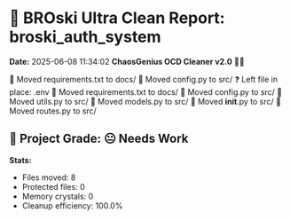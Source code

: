 # 🧹 BROski Ultra Clean Report: broski_auth_system
**Date:** 2025-06-08 11:34:02
**ChaosGenius OCD Cleaner v2.0** 🧠💜

📁 Moved requirements.txt to docs/
📁 Moved config.py to src/
❓ Left file in place: .env
📁 Moved requirements.txt to docs/
📁 Moved config.py to src/
📁 Moved utils.py to src/
📁 Moved models.py to src/
📁 Moved __init__.py to src/
📁 Moved routes.py to src/

## 🧠 Project Grade: 😐 Needs Work
**Stats:**
- Files moved: 8
- Protected files: 0
- Memory crystals: 0
- Cleanup efficiency: 100.0%